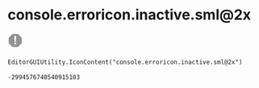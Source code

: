 # console.erroricon.inactive.sml@2x
![](/img/console.erroricon.inactive.sml@2x.png)

``` CSharp
EditorGUIUtility.IconContent("console.erroricon.inactive.sml@2x")
```
```
-2994576740540915103
```
